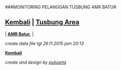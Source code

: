 <script>
  (function(i,s,o,g,r,a,m){i['GoogleAnalyticsObject']=r;i[r]=i[r]||function(){
  (i[r].q=i[r].q||[]).push(arguments)},i[r].l=1*new Date();a=s.createElement(o),
  m=s.getElementsByTagName(o)[0];a.async=1;a.src=g;m.parentNode.insertBefore(a,m)
  })(window,document,'script','//www.google-analytics.com/analytics.js','ga');

  ga('create', 'UA-70651201-1', 'auto');
  ga('send', 'pageview');

</script>

###MONITORING PELANGGAN TUSBUNG AMR BATUR


## [Kembali](http://areabatur.github.io/3mm.3atur/) | [ Tusbung Area](https://github.com/areabatur/3mm.3atur/blob/master/tusbung/3mm.areatusbung.markdown )

| **[AMR Batur.](https://github.com/areabatur/3mm.3atur/blob/master/files/btr.amr.112015.xlsx?raw=true )** |

_create data file tgl 26.11.2015 jam 20:13_

**[Kembali](http://areabatur.github.io/3mm.3atur/)**

_create and design by [putuarta](mailto:putuarta@gmail.com)_
